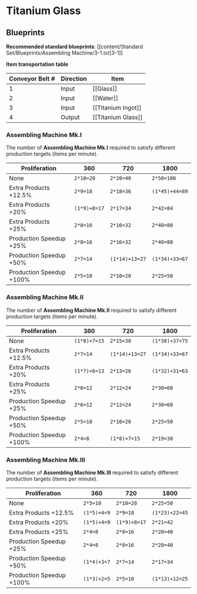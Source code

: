 # Titanium Glass

## Blueprints

**Recommended standard blueprints**: [[content/Standard Set/Blueprints/Assembling Machine/3-1.txt|3-1]]

**Item transportation table**

| Conveyor Belt # | Direction | Item               |
| --------------- | --------- | ------------------ |
| 1               | Input     | [[Glass]]          |
| 2               | Input     | [[Water]]          |
| 3               | Input     | [[Titanium Ingot]] |
| 4               | Output    | [[Titanium Glass]] |

### Assembling Machine Mk.I

The number of **Assembling Machine Mk.I** required to satisfy different production targets (items per minute).

| Proliferation            | 360          | 720            | 1800           |
| ------------------------ | ------------ | -------------- | -------------- |
| None                     | `2*10=20`    | `2*20=40`      | `2*50=100`     |
| Extra Products +12.5%    | `2*9=18`     | `2*18=36`      | `(1*45)+44=89` |
| Extra Products +20%      | `(1*9)+8=17` | `2*17=34`      | `2*42=84`      |
| Extra Products +25%      | `2*8=16`     | `2*16=32`      | `2*40=80`      |
| Production Speedup +25%  | `2*8=16`     | `2*16=32`      | `2*40=80`      |
| Production Speedup +50%  | `2*7=14`     | `(1*14)+13=27` | `(1*34)+33=67` |
| Production Speedup +100% | `2*5=10`     | `2*10=20`      | `2*25=50`      |

### Assembling Machine Mk.II

The number of **Assembling Machine Mk.II** required to satisfy different production targets (items per minute).

| Proliferation            | 360          | 720            | 1800           |
| ------------------------ | ------------ | -------------- | -------------- |
| None                     | `(1*8)+7=15` | `2*15=30`      | `(1*38)+37=75` |
| Extra Products +12.5%    | `2*7=14`     | `(1*14)+13=27` | `(1*34)+33=67` |
| Extra Products +20%      | `(1*7)+6=13` | `2*13=26`      | `(1*32)+31=63` |
| Extra Products +25%      | `2*6=12`     | `2*12=24`      | `2*30=60`      |
| Production Speedup +25%  | `2*6=12`     | `2*12=24`      | `2*30=60`      |
| Production Speedup +50%  | `2*5=10`     | `2*10=20`      | `2*25=50`      |
| Production Speedup +100% | `2*4=8`      | `(1*8)+7=15`   | `2*19=38`      |

### Assembling Machine Mk.III

The number of **Assembling Machine Mk.III** required to satisfy different production targets (items per minute).

| Proliferation            | 360         | 720          | 1800           |
| ------------------------ | ----------- | ------------ | -------------- |
| None                     | `2*5=10`    | `2*10=20`    | `2*25=50`      |
| Extra Products +12.5%    | `(1*5)+4=9` | `2*9=18`     | `(1*23)+22=45` |
| Extra Products +20%      | `(1*5)+4=9` | `(1*9)+8=17` | `2*21=42`      |
| Extra Products +25%      | `2*4=8`     | `2*8=16`     | `2*20=40`      |
| Production Speedup +25%  | `2*4=8`     | `2*8=16`     | `2*20=40`      |
| Production Speedup +50%  | `(1*4)+3=7` | `2*7=14`     | `2*17=34`      |
| Production Speedup +100% | `(1*3)+2=5` | `2*5=10`     | `(1*13)+12=25` |

